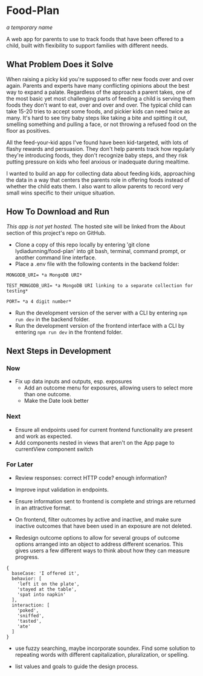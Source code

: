 # Food-Plan

*a temporary name*

A web app for parents to use to track foods that have been offered to a child, built with flexibility to support families with different needs.

## What Problem Does it Solve

When raising a picky kid you're supposed to offer new foods over and over again. 
Parents and experts have many conflicting opinions about the best way to expand a palate. Regardless of the approach a parent takes, one of the most basic yet most challenging parts of feeding a child is serving them foods they don't want to eat, over and over and over.  The typical child can take 15-20 tries to accept some foods, and pickier kids can need twice as many.  It's hard to see tiny baby steps like taking a bite and spitting it out, smelling something and pulling a face, or not throwing a refused food on the floor as positives. 

All the feed-your-kid apps I've found have been kid-targeted, with lots of flashy rewards and persuasion. 
They don't help parents track how regularly they're introducing foods, they don't recognize baby steps, and they risk putting pressure on kids who feel anxious or inadequate during mealtime.

I wanted to build an app for collecting data about feeding kids, approaching the data in a way that centers the parents role in offering foods instead of whether the child eats them. I also want to allow parents to record very small wins specific to their unique situation.

## How To Download and Run

*This app is not yet hosted.*
The hosted site will be linked from the About section of this project's repo on GitHub.

* Clone a copy of this repo locally by entering 'git clone lydiadunning/food-plan' into git bash, terminal, command prompt, or another command line interface.
* Place a .env file with the following contents in the backend folder:
```
MONGODB_URI= *a MongoDB URI*

TEST_MONGODB_URI= *a MongoDB URI linking to a separate collection for testing*

PORT= *a 4 digit number*
```
* Run the development version of the server with a CLI by entering `npm run dev` in the backend folder.
* Run the development version of the frontend interface with a CLI by entering `npm run dev` in the frontend folder.

## Next Steps in Development

### Now
* Fix up data inputs and outputs, esp. exposures
  * Add an outcome menu for exposures, allowing users to select more than one outcome.
  * Make the Date look better

### Next
* Ensure all endpoints used for current frontend functionality are present and work as expected.
* Add components nested in views that aren't on the App page to currentView component switch

### For Later
* Review responses: correct HTTP code? enough information? 

* Improve input validation in endpoints.

* Ensure information sent to frontend is complete and strings are returned in an attractive format.

* On frontend, filter outcomes by active and inactive, and make sure inactive outcomes that have been used in an exposure are not deleted.

* Redesign outcome options to allow for several groups of outcome options arranged into an object to address different scenarios. This gives users a few different ways to think about how they can measure progress.
```
{
  baseCase: 'I offered it',
  behavior: [
    'left it on the plate',
    'stayed at the table',
    'spat into napkin'
  ],
  interaction: [
    'poked',
    'sniffed',
    'tasted',
    'ate'
  ]
}
```

* use fuzzy searching, maybe incorporate soundex. Find some solution to repeating words with different capitalization, pluralization, or spelling.

* list values and goals to guide the design process.